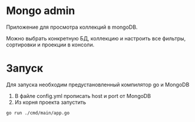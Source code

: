 # Mongo admin

Приложение для просмотра коллекций в mongoDB.

Можно выбрать конкретную БД, коллекцию и настроить все фильтры, сортировки и проекции в консоли.

# Запуск
Для запуска необходим предустановленный компилятор go и MongoDB
1. В файле config.yml прописать host и port от MongoDB
2. Из корня проекта запустить 
```
go run ./cmd/main/app.go
```
